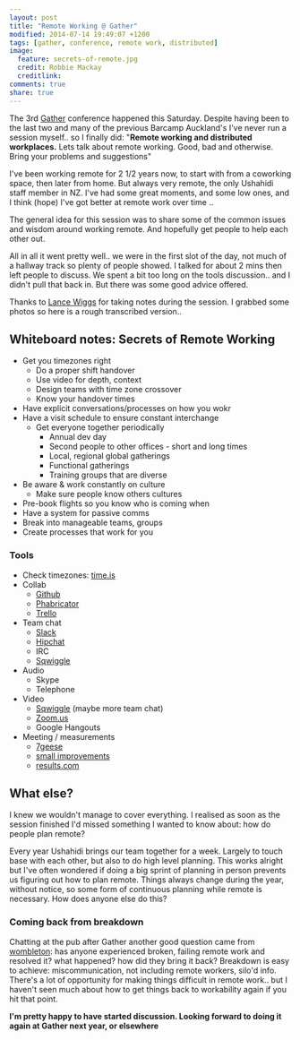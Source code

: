 ```yaml
---
layout: post
title: "Remote Working @ Gather"
modified: 2014-07-14 19:49:07 +1200
tags: [gather, conference, remote work, distributed]
image:
  feature: secrets-of-remote.jpg
  credit: Robbie Mackay
  creditlink: 
comments: true
share: true
---
```


The 3rd [Gather](http://gathergather.co.nz/) conference happened this Saturday. Despite having been to the last two and many of the previous Barcamp Auckland's I've never run a session myself.. so I finally did:
"**Remote working and distributed workplaces.** Lets talk about remote working. Good, bad and otherwise. Bring your problems and suggestions"

I've been working remote for 2 1/2 years now, to start with from a coworking space, then later from home. But always very remote, the only Ushahidi staff member in NZ. I've had some great moments, and some low ones, and I think (hope) I've got better at remote work over time ..

The general idea for this session was to share some of the common issues and wisdom around working remote. And hopefully get people to help each other out.

All in all it went pretty well.. we were in the first slot of the day, not much of a hallway track so plenty of people showed. I talked for about 2 mins then left people to discuss. We spent a bit too long on the tools discussion.. and I didn't pull that back in. But there was some good advice offered.

Thanks to [Lance Wiggs](https://twitter.com/lancewiggs) for taking notes during the session. I grabbed some photos so here is a rough transcribed version..

## Whiteboard notes: Secrets of Remote Working

- Get you timezones right
  - Do a proper shift handover
  - Use video for depth, context
  - Design teams with time zone crossover
  - Know your handover times
- Have explicit conversations/processes on how you wokr
- Have a visit schedule to ensure constant interchange
  - Get everyone together periodically
     - Annual dev day
     - Second people to other offices - short and long times
     - Local, regional global gatherings
     - Functional gatherings
     - Training groups that are diverse
- Be aware & work constantly on culture
  - Make sure people know others cultures
- Pre-book flights so you know who is coming when
- Have a system for passive comms
- Break into manageable teams, groups
- Create processes that work for you


### Tools

- Check timezones: [time.is](http://time.is/)
- Collab
  - [Github](https://github.com)
  - [Phabricator](http://phabricator.com/)
  - [Trello](http://trello.com/)
- Team chat
  - [Slack](http://slack.com/)
  - [Hipchat](http://hipchat.com)
  - IRC
  - [Sqwiggle](https://www.sqwiggle.com/)
- Audio
  - Skype
  - Telephone
- Video
  - [Sqwiggle](https://www.sqwiggle.com/) (maybe more team chat)
  - [Zoom.us](http://zoom.us/)
  - Google Hangouts
- Meeting / measurements
  - [7geese](https://www.7geese.com)
  - [small improvements](https://www.small-improvements.com/)
  - [results.com](http://results.com)

## What else?

I knew we wouldn't manage to cover everything. I realised as soon as the session finished I'd missed something I wanted to know about: how do people plan remote?

Every year Ushahidi brings our team together for a week. Largely to touch base with each other, but also to do high level planning. This works alright but I've often wondered if doing a big sprint of planning in person prevents us figuring out how to plan remote. Things always change during the year, without notice, so some form of continuous planning while remote is necessary. How does anyone else do this?

### Coming back from breakdown

Chatting at the pub after Gather another good question came from [wombleton](https://twitter.com/wombleton): has anyone experienced broken, failing remote work and resolved it? what happened? how did they bring it back? Breakdown is easy to achieve: miscommunication, not including remote workers, silo'd info. There's a lot of opportunity for making things difficult in remote work.. but I haven't seen much about how to get things back to workability again if you hit that point.

**I'm pretty happy to have started discussion. Looking forward to doing it again at Gather next year, or elsewhere**


